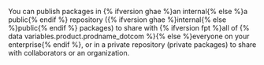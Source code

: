 You can publish packages in {% ifversion ghae %}an internal{% else %}a public{% endif %} repository ({% ifversion ghae %}internal{% else %}public{% endif %} packages) to share with {% ifversion fpt %}all of {% data variables.product.prodname_dotcom %}{% else %}everyone on your enterprise{% endif %}, or in a private repository (private packages) to share with collaborators or an organization.
